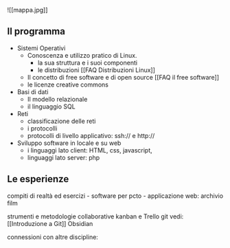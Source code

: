 ![[mappa.jpg]]

## Il programma
- Sistemi Operativi
	- Conoscenza e utilizzo pratico di Linux. 
		-  la sua struttura e i suoi componenti
		- le distribuzioni [[FAQ Distribuzioni Linux]]
	- Il concetto di free software e di open source [[FAQ il free software]]
	- le licenze creative commons
- Basi di dati
	- Il modello relazionale
	- il linguaggio SQL
- Reti
	- classificazione delle reti
	- i protocolli
	- protocolli di livello applicativo: ssh:// e http://
- Sviluppo software in locale e su web
	- i linguaggi lato client:  HTML, css, javascript, 
	- linguaggi lato server: php

## Le esperienze

compiti di realtà ed esercizi
		- software per pcto
		- applicazione web: archivio film
		  
strumenti e metodologie collaborative
	kanban e Trello
	git vedi:  [[Introduzione a Git]] 
	Obsidian

connessioni con altre discipline: